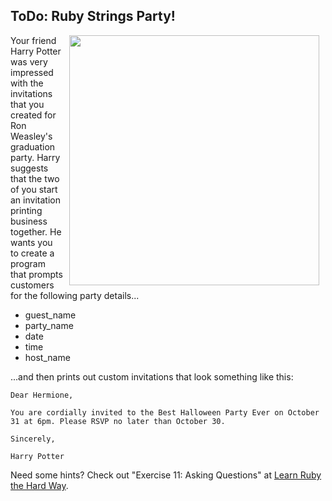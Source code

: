 ## ToDo: Ruby Strings Party!

<img src="https://s3.amazonaws.com/after-school-assets/hogwarts.jpg" width="400px" align="right" hspace="10">

Your friend Harry Potter was very impressed with the invitations that you created for Ron Weasley's graduation party. Harry suggests that the two of you start an invitation printing business together. He wants you to create a program that prompts customers for the following party details...

* guest_name
* party_name
* date
* time
* host_name

...and then prints out custom invitations that look something like this:

```
Dear Hermione,

You are cordially invited to the Best Halloween Party Ever on October 31 at 6pm. Please RSVP no later than October 30.

Sincerely,

Harry Potter
```

Need some hints? Check out "Exercise 11: Asking Questions" at [Learn Ruby the Hard Way](http://learnrubythehardway.org/book/ex11.html).
